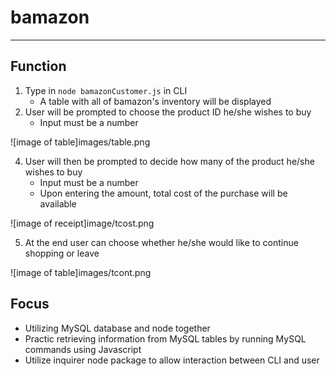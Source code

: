 # bamazon
---- 

## Function 

1. Type in `node bamazonCustomer.js` in CLI
    - A table with all of bamazon's inventory will be displayed
3. User will be prompted to choose the product ID he/she wishes to buy
    - Input must be a number

![image of table]images/table.png

4. User will then be prompted to decide how many of the product he/she wishes to buy
    - Input must be a number
    - Upon entering the amount, total cost of the purchase will be available

![image of receipt]image/tcost.png

5. At the end user can choose whether he/she would like to continue shopping or leave

![image of table]images/tcont.png

## Focus

* Utilizing MySQL database and node together
* Practic retrieving information from MySQL tables by running MySQL commands using Javascript
* Utilize inquirer node package to allow interaction between CLI and user

## 

